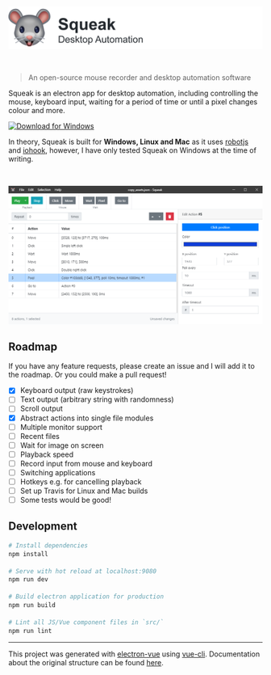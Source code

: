 ![Squeak logo](assets/banner.png)

<br>

> An open-source mouse recorder and desktop automation software

Squeak is an electron app for desktop automation, including controlling the mouse, keyboard input, waiting for a period of time or until a pixel changes colour and more.

[![Download for Windows](https://img.shields.io/static/v1?label&message=Download%20for%20Windows&logo=windows&style=for-the-badge&color=0078D6)](https://github.com/gregives/Squeak/releases/tag/v1.0.0-alpha)

In theory, Squeak is built for **Windows, Linux and Mac** as it uses [robotjs](https://github.com/octalmage/robotjs) and [iohook](https://github.com/wilix-team/iohook), however, I have only tested Squeak on Windows at the time of writing.

<br>

![Screenshot of Squeak](assets/screenshot.png)

## Roadmap

If you have any feature requests, please create an issue and I will add it to the roadmap. Or you could make a pull request!

- [x] Keyboard output (raw keystrokes)
- [ ] Text output (arbitrary string with randomness)
- [ ] Scroll output
- [x] Abstract actions into single file modules
- [ ] Multiple monitor support
- [ ] Recent files
- [ ] Wait for image on screen
- [ ] Playback speed
- [ ] Record input from mouse and keyboard
- [ ] Switching applications
- [ ] Hotkeys e.g. for cancelling playback
- [ ] Set up Travis for Linux and Mac builds
- [ ] Some tests would be good!

## Development

``` bash
# Install dependencies
npm install

# Serve with hot reload at localhost:9080
npm run dev

# Build electron application for production
npm run build

# Lint all JS/Vue component files in `src/`
npm run lint
```

---

This project was generated with [electron-vue](https://github.com/SimulatedGREG/electron-vue) using [vue-cli](https://github.com/vuejs/vue-cli). Documentation about the original structure can be found [here](https://simulatedgreg.gitbooks.io/electron-vue/content/index.html).
